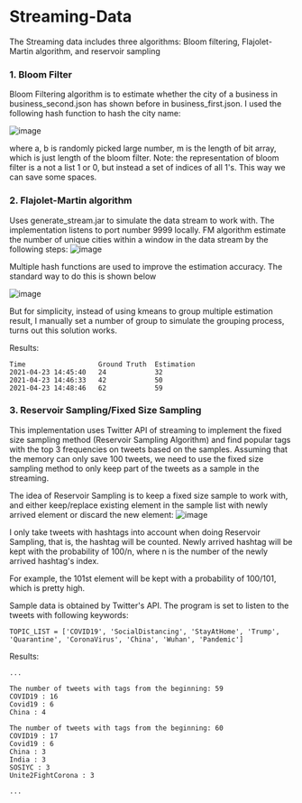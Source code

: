 # Streaming-Data
The Streaming data includes three algorithms: Bloom filtering, Flajolet-Martin algorithm, and reservoir sampling

### 1. Bloom Filter
Bloom Filtering algorithm is to estimate whether the city of a business in business_second.json has shown before in business_first.json.
I used the following hash function to hash the city name:

![image](https://user-images.githubusercontent.com/25105806/115946357-79693900-a475-11eb-806c-ffdcc8a2df24.png)

where a, b is randomly picked large number, m is the length of bit array, which is just length of the bloom filter.
Note: the representation of bloom filter is a not a list 1 or 0, but instead a set of indices of all 1's. This way we can save some spaces.

### 2. Flajolet-Martin algorithm
Uses generate_stream.jar to simulate the data stream to work with. The implementation listens to port number 9999 locally.
FM algorithm estimate the number of unique cities within a window in the data stream by the following steps:
![image](https://user-images.githubusercontent.com/25105806/115946523-9f430d80-a476-11eb-9770-1722c3a174e7.png)

Multiple hash functions are used to improve the estimation accuracy. The standard way to do this is shown below

![image](https://user-images.githubusercontent.com/25105806/115946555-e0d3b880-a476-11eb-85ee-de058cac7109.png)

But for simplicity, instead of using kmeans to group multiple estimation result, I manually set a number of group to simulate the grouping process, turns out this solution works.

Results:
```
Time                  Ground Truth  Estimation
2021-04-23 14:45:40   24            32
2021-04-23 14:46:33   42            50
2021-04-23 14:48:46   62            59
```

### 3. Reservoir Sampling/Fixed Size Sampling
This implementation uses Twitter API of streaming to implement the fixed size sampling method (Reservoir Sampling Algorithm) and find popular tags with the top
3 frequencies on tweets based on the samples.
Assuming that the memory can only save 100 tweets, we need to use the fixed size sampling method to only keep part of the tweets as a sample in the streaming.

The idea of Reservoir Sampling is to keep a fixed size sample to work with, and either keep/replace existing element in the sample list with newly arrived element or discard the new element:
![image](https://user-images.githubusercontent.com/25105806/115946731-07462380-a478-11eb-920e-752f8f526c0f.png)

I only take tweets with hashtags into account when doing Reservoir Sampling, that is, the hashtag will be counted. 
Newly arrived hashtag will be kept with the probability of 100/n, where n is the number of the newly arrived hashtag's index.

For example, the 101st element will be kept with a probability of 100/101, which is pretty high.

Sample data is obtained by Twitter's API. The program is set to listen to the tweets with following keywords: 
```
TOPIC_LIST = ['COVID19', 'SocialDistancing', 'StayAtHome', 'Trump', 'Quarantine', 'CoronaVirus', 'China', 'Wuhan', 'Pandemic']
```
Results:
```
...

The number of tweets with tags from the beginning: 59
COVID19 : 16
Covid19 : 6
China : 4

The number of tweets with tags from the beginning: 60
COVID19 : 17
Covid19 : 6
China : 3
India : 3
SOSIYC : 3
Unite2FightCorona : 3

...
```
